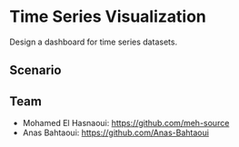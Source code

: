 # Time Series Visualization
Design a dashboard for time series datasets.

## Scenario

## Team
* Mohamed El Hasnaoui: https://github.com/meh-source
* Anas Bahtaoui: https://github.com/Anas-Bahtaoui
